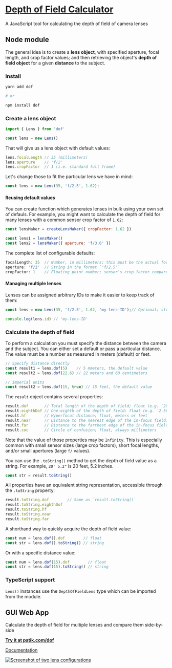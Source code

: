 # [Depth of Field Calculator](http://patik.com/dof/)

A JavaScript tool for calculating the depth of field of camera lenses

## Node module

The general idea is to create a **lens object**, with specified aperture, focal length, and crop factor values; and then retrieving the object's **depth of field object** for a given **distance** to the subject.

### Install

```sh
yarn add dof

# or

npm install dof
```

### Create a lens object

```js
import { Lens } from 'dof'

const lens = new Lens()
```

That will give us a lens object with default values:

```js
lens.focalLength // 35 (millimeters)
lens.aperture    // 'f/2'
lens.cropFactor  // 1 (i.e. standard full frame)
```

Let's change those to fit the particular lens we have in mind:

```js
const lens = new Lens(35, 'f/2.5', 1.62);
```

#### Reusing default values

You can create function which generates lenses in bulk using your own set of defauls. For example, you might want to calculate the depth of field for many lenses with a common sensor crop factor of `1.62`:

```js
const lensMaker = createLensMaker({ cropFactor: 1.62 })

const lens1 = lensMaker()
const lens2 = lensMaker({ aperture: 'f/3.6' })
```

The complete list of configurable defaults:

```js
focalLength: 35  // Number, in millimeters; this must be the actual focal length, not the 35mm equivalent value
aperture: 'f/2'  // String in the format `"f/2.5"`
cropFactor: 1    // Floating point number; sensor's crop factor compared to full frame
```

#### Managing multiple lenses

Lenses can be assigned arbitrary IDs to make it easier to keep track of them:

```js
const lens = new Lens(35, 'f/2.5', 1.62, 'my-lens-ID');// Optional; string

console.log(lens.id) // 'my-lens-ID'
```

### Calculate the depth of field

To perform a calculation you must specify the distance between the camera and the subject. You can either set a default or pass a particular distance. The value must be a number as measured in meters (default) or feet.

```js
// Specify distance directly
const result1 = lens.dof(5)    // 5 mmeters, the default value
const result2 = lens.dof(22.6) // 22 meters and 60 centimeters

// Imperial units
const result2 = lens.dof(15, true) // 15 feet, the default value
```

The `result` object contains several properties:

```js
result.dof       // Total length of the depth of field; float (e.g. `20.5`), meters or feet
result.eighthDof // One-eighth of the depth of field; float (e.g. `2.5625`), meters or feet
result.hf        // Hyperfocal distance; float, meters or feet
result.near      // Distance to the nearest edge of the in-focus field; float, meters or feet
result.far       // Distance to the farthest edge of the in-focus field; float, meters or feet
result.coc       // Circle of confusion; float, always millimeters
```

Note that the value of those properties may be `Infinity`. This is especially common with small sensor sizes (large crop factors), short focal lengths, and/or small apertures (large `f/` values).

You can use the `.toString()` method to get the depth of field value as a string. For example, `20' 5.2"` is 20 feet, 5.2 inches.

```js
const str = result.toString()
```

All properties have an equivalent string representation, accessible through the `.toString` property:

```js
result.toString.dof        // Same as `result.toString()`
result.toString.eighthDof
result.toString.hf
result.toString.near
result.toString.far
```

A shorthand way to quickly acquire the depth of field value:

```js
const num = lens.dof().dof        // float
const str = lens.dof().toString() // string
```

Or with a specific distance value:

```js
const num = lens.dof(15).dof        // float
const str = lens.dof(15).toString() // string
```

### TypeScript support

`Lens()` instances use the `DepthOfFieldLens` type which can be imported from the module.

## GUI Web App

Calculate the depth of field for multiple lenses and compare them side-by-side

**[Try it at patik.com/dof](http://patik.com/dof/)**

[Documentation](http://patik.com/dof/about/)

[![Screenshot of two lens configurations](/dof/about/images/with-graph.png "Lens comparison")](http://patik.com/dof/#5m;Panasonic%2025mm,25,f-1.4,mft;Olympus%2025mm,25,f-1.8,mft)
